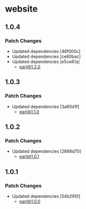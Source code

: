 # website

## 1.0.4

### Patch Changes

- Updated dependencies [46f000c]
- Updated dependencies [ce60bac]
- Updated dependencies [e5ce81a]
  - earl@1.2.0

## 1.0.3

### Patch Changes

- Updated dependencies [3a60d1f]
  - earl@1.1.0

## 1.0.2

### Patch Changes

- Updated dependencies [2886d70]
  - earl@1.0.1

## 1.0.1

### Patch Changes

- Updated dependencies [54b295f]
  - earl@1.0.0
